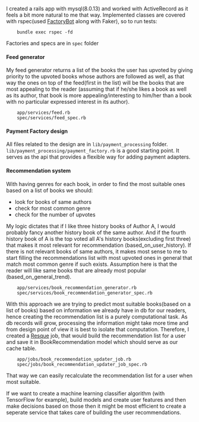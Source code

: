 I created a rails app with mysql(8.0.13) and worked with ActiveRecord as it feels a bit more natural to me that way. Implemented classes are covered with rspec(used [FactoryBot](https://github.com/thoughtbot/factory_bot) along with Faker), so to run tests:

        bundle exec rspec -fd

Factories and specs are in `spec` folder

#### Feed generator

My feed generator returns a list of the books the user has upvoted by giving priority to the upvoted books whose authors are followed as well, as that way the ones on top of the feed(first in the list) will be the books that are most appealing to the reader (assuming that if he/she likes a book as well as its author, that book is more appealing/interesting to him/her than a book with no particular expressed interest in its author).

        app/services/feed.rb
        spec/services/feed_spec.rb

#### Payment Factory design

All files related to the design are in `lib/payment_processing` folder.
`lib/payment_processing/payment_factory.rb` is a good starting point. It serves as the api that provides a flexible way for adding payment adapters.

#### Recommendation system

With having genres for each book, in order to find the most suitable ones based on a list of books we should:
- look for books of same authors
- check for most common genre
- check for the number of upvotes

My logic dictates that if I like three history books of Author A, I would probably fancy another history book of the same author. And if the fourth history book of A is the top voted all A's history books(excluding first three) that makes it most relevant for recommendation (based_on_user_history). If there is not relevant books of same authors, it makes most sense to me to start filling the recommendations list with most upvoted ones in general that match most common genre if such exists. Assumption here is that the reader will like same books that are already most popular (based_on_general_trend).

        app/services/book_recommendation_generator.rb
        spec/services/book_recommendation_generator_spec.rb

With this approach we are trying to predict most suitable books(based on a list of books) based on information we already have in db for our readers, hence creating the recommendation list is a purely computational task. As db records will grow, processing the information might take more time and from design point of view it is best to isolate that computation. Therefore, I created a [Resque](https://github.com/resque/resque) job, that would build the recommendation list for a user and save it in BookRecommendation model which should serve as our cache table.

        app/jobs/book_recommendation_updater_job.rb
        spec/jobs/book_recommendation_updater_job_spec.rb

That way we can easily recalculate the recommendation list for a user when most suitable.

If we want to create a machine learning classifier algorithm (with TensorFlow for example), build models and create user features and then make decisions based on those then it might be most efficient to create a seperate service that takes care of building the user recommendations.
